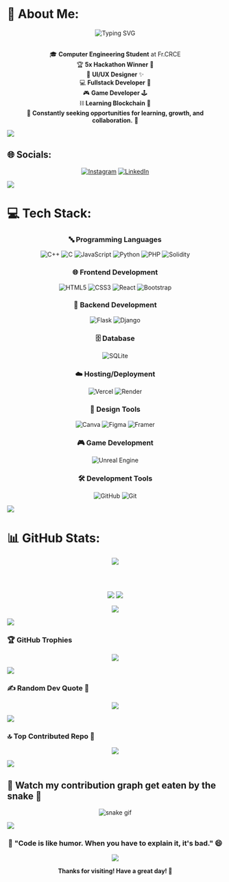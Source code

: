 # 💫 About Me:
<div align="center">
  <img src="https://readme-typing-svg.herokuapp.com?font=Fira+Code&pause=1000&color=00D9FF&center=true&vCenter=true&width=435&lines=Hey%2C+I'm+Jacell+Jamble!+%F0%9F%91%8B;5x+Hackathon+Winner+%F0%9F%8F%86;Fullstack+Developer+%F0%9F%92%BB;UI%2FUX+Designer+%F0%9F%8E%A8;Game+Developer+%F0%9F%8E%AE;Blockchain+Enthusiast+%E2%9B%93%EF%B8%8F" alt="Typing SVG" />
</div>

<br>

<div align="center">
  
🎓 **Computer Engineering Student** at Fr.CRCE<br>
🏆 **5x Hackathon Winner** 🥇<br>
🎨 **UI/UX Designer** ✨<br>
💻 **Fullstack Developer** 🚀<br>
🎮 **Game Developer** 🕹️<br>
⛓️ **Learning Blockchain** 🔗<br>
🌱 **Constantly seeking opportunities for learning, growth, and collaboration.** 💫<br>

</div>

<img src="https://user-images.githubusercontent.com/73097560/115834477-dbab4500-a447-11eb-908a-139a6edaec5c.gif">

## 🌐 Socials:
<div align="center">

[![Instagram](https://img.shields.io/badge/Instagram-%23E4405F.svg?style=for-the-badge&logo=Instagram&logoColor=white)](https://instagram.com/jacelljamble) 
[![LinkedIn](https://img.shields.io/badge/LinkedIn-%230077B5.svg?style=for-the-badge&logo=linkedin&logoColor=white)](https://linkedin.com/in/jacell-jamble-8236ba286)

</div>

<img src="https://user-images.githubusercontent.com/73097560/115834477-dbab4500-a447-11eb-908a-139a6edaec5c.gif">

# 💻 Tech Stack:
<div align="center">

### 🔤 Programming Languages
![C++](https://img.shields.io/badge/c++-%2300599C.svg?style=for-the-badge&logo=c%2B%2B&logoColor=white) 
![C](https://img.shields.io/badge/c-%2300599C.svg?style=for-the-badge&logo=c&logoColor=white) 
![JavaScript](https://img.shields.io/badge/javascript-%23323330.svg?style=for-the-badge&logo=javascript&logoColor=%23F7DF1E) 
![Python](https://img.shields.io/badge/python-3670A0?style=for-the-badge&logo=python&logoColor=ffdd54)
![PHP](https://img.shields.io/badge/php-%23777BB4.svg?style=for-the-badge&logo=php&logoColor=white)
![Solidity](https://img.shields.io/badge/Solidity-%23363636.svg?style=for-the-badge&logo=solidity&logoColor=white)

### 🌐 Frontend Development
![HTML5](https://img.shields.io/badge/html5-%23E34F26.svg?style=for-the-badge&logo=html5&logoColor=white) 
![CSS3](https://img.shields.io/badge/css3-%231572B6.svg?style=for-the-badge&logo=css3&logoColor=white) 
![React](https://img.shields.io/badge/react-%2320232a.svg?style=for-the-badge&logo=react&logoColor=%2361DAFB)
![Bootstrap](https://img.shields.io/badge/bootstrap-%238511FA.svg?style=for-the-badge&logo=bootstrap&logoColor=white)

### 🔧 Backend Development
![Flask](https://img.shields.io/badge/flask-%23000.svg?style=for-the-badge&logo=flask&logoColor=white) 
![Django](https://img.shields.io/badge/django-%23092E20.svg?style=for-the-badge&logo=django&logoColor=white)

### 🗄️ Database
![SQLite](https://img.shields.io/badge/sqlite-%2307405e.svg?style=for-the-badge&logo=sqlite&logoColor=white)

### ☁️ Hosting/Deployment
![Vercel](https://img.shields.io/badge/vercel-%23000000.svg?style=for-the-badge&logo=vercel&logoColor=white)
![Render](https://img.shields.io/badge/Render-%46E3B7.svg?style=for-the-badge&logo=render&logoColor=white)

### 🎨 Design Tools
![Canva](https://img.shields.io/badge/Canva-%2300C4CC.svg?style=for-the-badge&logo=Canva&logoColor=white) 
![Figma](https://img.shields.io/badge/figma-%23F24E1E.svg?style=for-the-badge&logo=figma&logoColor=white) 
![Framer](https://img.shields.io/badge/Framer-black?style=for-the-badge&logo=framer&logoColor=blue)

### 🎮 Game Development
![Unreal Engine](https://img.shields.io/badge/unrealengine-%23313131.svg?style=for-the-badge&logo=unrealengine&logoColor=white)

### 🛠️ Development Tools
![GitHub](https://img.shields.io/badge/github-%23121011.svg?style=for-the-badge&logo=github&logoColor=white) 
![Git](https://img.shields.io/badge/git-%23F05033.svg?style=for-the-badge&logo=git&logoColor=white)

</div>

<img src="https://user-images.githubusercontent.com/73097560/115834477-dbab4500-a447-11eb-908a-139a6edaec5c.gif">

# 📊 GitHub Stats:
<div align="center">

<img src="https://github-readme-activity-graph.vercel.app/graph?username=JACELL100&theme=react-dark&hide_border=true&hide_title=false&area=true&custom_title=Total%20contribution%20graph%20in%20all%20repo">

<br><br>

![](https://github-readme-stats.vercel.app/api?username=JACELL100&theme=tokyonight&hide_border=true&include_all_commits=true&count_private=true)
![](https://github-readme-streak-stats.herokuapp.com/?user=JACELL100&theme=tokyonight&hide_border=true)<br/>

![](https://github-readme-stats.vercel.app/api/top-langs/?username=JACELL100&theme=tokyonight&hide_border=true&include_all_commits=true&count_private=true&layout=compact)

</div>

<img src="https://user-images.githubusercontent.com/73097560/115834477-dbab4500-a447-11eb-908a-139a6edaec5c.gif">

### 🏆 GitHub Trophies
<div align="center">

![](https://github-profile-trophy.vercel.app/?username=JACELL100&theme=tokyonight&no-frame=true&no-bg=false&margin-w=4)

</div>

<img src="https://user-images.githubusercontent.com/73097560/115834477-dbab4500-a447-11eb-908a-139a6edaec5c.gif">

### ✍️ Random Dev Quote 💭
<div align="center">

![](https://quotes-github-readme.vercel.app/api?type=horizontal&theme=tokyonight)

</div>

<img src="https://user-images.githubusercontent.com/73097560/115834477-dbab4500-a447-11eb-908a-139a6edaec5c.gif">

### 🔝 Top Contributed Repo 🌟
<div align="center">

![](https://github-contributor-stats.vercel.app/api?username=JACELL100&limit=5&theme=tokyonight&combine_all_yearly_contributions=true)

</div>

<img src="https://user-images.githubusercontent.com/73097560/115834477-dbab4500-a447-11eb-908a-139a6edaec5c.gif">

## 🐍 Watch my contribution graph get eaten by the snake 🐍
<div align="center">

![snake gif](https://github.com/JACELL100/JACELL100/blob/output/github-contribution-grid-snake.svg)

</div>

<img src="https://user-images.githubusercontent.com/73097560/115834477-dbab4500-a447-11eb-908a-139a6edaec5c.gif">

<div align="center">

### 💫 "Code is like humor. When you have to explain it, it's bad." 😄

[![](https://visitcount.itsvg.in/api?id=JACELL100&icon=9&color=12&pretty=true)](https://visitcount.itsvg.in)

**Thanks for visiting! Have a great day! 🌟**

</div>

<!-- Proudly created with GPRM ( https://gprm.itsvg.in ) -->
